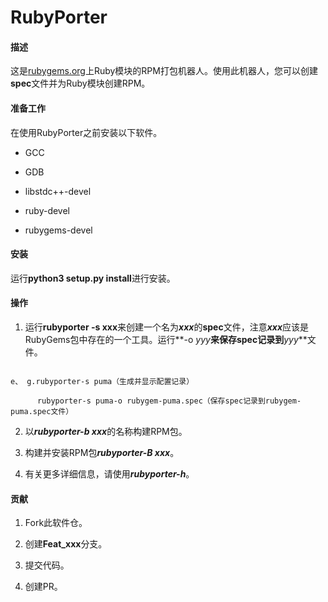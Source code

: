 # RubyPorter

#### 描述

这是[rubygems.org](rubygems.org)上Ruby模块的RPM打包机器人。使用此机器人，您可以创建**spec**文件并为Ruby模块创建RPM。

#### 准备工作

在使用RubyPorter之前安装以下软件。

* GCC

* GDB

* libstdc++-devel

* ruby-devel

* rubygems-devel

#### 安装

运行**python3 setup.py install**进行安装。

#### 操作

1. 运行**rubyporter -s xxx**来创建一个名为***xxx***的**spec**文件，注意***xxx***应该是RubyGems包中存在的一个工具。运行**-o *yyy***来保存spec记录到***yyy***文件。

```

e、 g.rubyporter-s puma（生成并显示配置记录）

      rubyporter-s puma-o rubygem-puma.spec（保存spec记录到rubygem-puma.spec文件）

```

2. 以***rubyporter-b xxx***的名称构建RPM包。

3. 构建并安装RPM包***rubyporter-B xxx***。

4. 有关更多详细信息，请使用***rubyporter-h***。

#### 贡献

1. Fork此软件仓。

2. 创建**Feat_xxx**分支。

3. 提交代码。

4. 创建PR。

